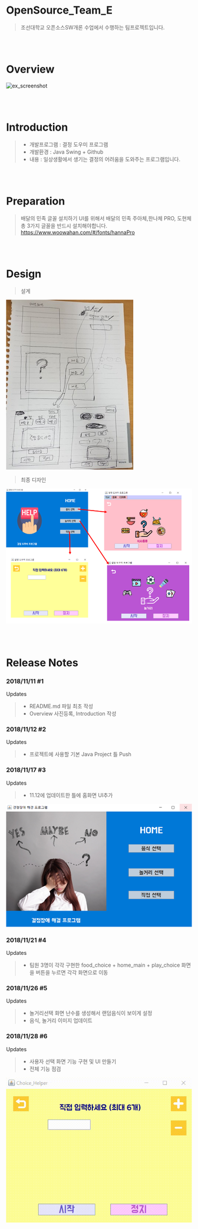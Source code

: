 # OpenSource_Team_E
>    조선대학교 오픈소스SW개론 수업에서 수행하는 팀프로젝트입니다.

<br/><br/>

# Overview

![ex_screenshot](./img/overview.gif)          


<br/><br/>



# Introduction
> * 개발프로그램 : 결정 도우미 프로그램
> * 개발환경 : Java Swing + Github
> * 내용 : 일상생활에서 생기는 결정의 어려움을 도와주는 프로그램입니다.       

<br/><br/>

# Preparation
> 배달의 민족 글꼴 설치하기
>   UI를 위해서 배달의 민족 주아체,한나체 PRO, 도현체 총 3가지 글꼴을 반드시 설치해야합니다.
>   <https://www.woowahan.com/#/fonts/hannaPro>

<br/><br/>

# Design
>  설계

![ex_screenshot](./img/first_design.jpg)

>  최종 디자인

![ex_screenshot](./img/final_design.PNG)      

<br/><br/>

# Release Notes

### 2018/11/11 #1
Updates
> * README.md 파일 최초 작성
> * Overview 사진등록, Introduction 작성

### 2018/11/12 #2
Updates
> * 프로젝트에 사용할 기본 Java Project 틀 Push

### 2018/11/17 #3
Updates
> * 11.12에 업데이트한 틀에 홈화면 UI추가

![ex_screenshot](./img/home.PNG)


### 2018/11/21 #4
Updates
> * 팀원 3명이 각각 구현한 food_choice + home_main + play_choice 화면을 버튼을 누르면 각각 화면으로 이동

### 2018/11/26 #5
Updates
> * 놀거리선택 화면 난수를 생성해서 랜덤음식이 보이게 설정
> * 음식, 놀거리 이미지 업데이트

### 2018/11/28 #6
Updates
> * 사용자 선택 화면 기능 구현 및 UI 만들기
> * 전체 기능 점검

![ex_screenshot](./img/user_choice.gif)


